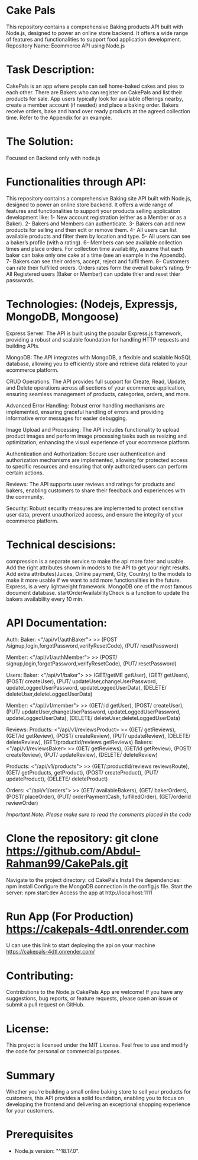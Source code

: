 # Cake Pals

This repository contains a comprehensive Baking products API built with Node.js, designed to power an online store backend. It offers a wide range of features and functionalities to support food application development.
Repository Name: Ecommerce API using Node.js

# Task Description:
CakePals is an app where people can sell home-baked cakes and pies to each other. There are Bakers
who can register on CakePals and list their products for sale. App users typically look for available
offerings nearby, create a member account (if needed) and place a baking order. Bakers receive orders,
bake and hand over ready products at the agreed collection time. Refer to the Appendix for an example.

# The Solution:
Focused on Backend only with node.js

# Functionalities through API:

This repository contains a comprehensive Baking site API built with Node.js, designed to power an online store backend. It offers a wide range of features and functionalities to support your products selling application development like: 
  1- New account registration (either as a Member or as a Baker).
  2- Bakers and Members can authenticate.
  3- Bakers can add new products for selling and then edit or remove them.
  4- All users can list available products and filter them by location and type.
  5- All users can see a baker’s profile (with a rating).
  6- Members can see available collection times and place orders. For collection time availability, assume that each baker can bake only one       cake at a time (see an example in the Appendix).
  7- Bakers can see their orders, accept, reject and fulfil them.
  8- Customers can rate their fulfilled orders. Orders rates form the overall baker’s rating.
  9- All Registered users (Baker or Member) can update thier and reset thier passwords.

# Technologies: (Nodejs, Expressjs, MongoDB, Mongoose)
Express Server: The API is built using the popular Express.js framework, providing a robust and scalable foundation for handling HTTP requests and building APIs.

MongoDB: The API integrates with MongoDB, a flexible and scalable NoSQL database, allowing you to efficiently store and retrieve data related to your ecommerce platform.

CRUD Operations: The API provides full support for Create, Read, Update, and Delete operations across all sections of your ecommerce application, ensuring seamless management of products, categories, orders, and more.

Advanced Error Handling: Robust error handling mechanisms are implemented, ensuring graceful handling of errors and providing informative error messages for easier debugging.

Image Upload and Processing: The API includes functionality to upload product images and perform image processing tasks such as resizing and optimization, enhancing the visual experience of your ecommerce platform.

Authentication and Authorization: Secure user authentication and authorization mechanisms are implemented, allowing for protected access to specific resources and ensuring that only authorized users can perform certain actions.

Reviews: The API supports user reviews and ratings for products and bakers, enabling customers to share their feedback and experiences with the community.

Security: Robust security measures are implemented to protect sensitive user data, prevent unauthorized access, and ensure the integrity of your ecommerce platform.

# Technical descisions:

compression is a separate service to make the api more fater and usable.
Add the right attributes shown in models to the API to get your right results.
Add extra attributes(Juices, Online payment, City, Country) to the models to make it more usable if we want to add more functionalities in the future.
Express, is a very lightweight framework.
MongoDB one of the most famous document database.
startOrderAvailabilityCheck is a function to update the bakers availability every 10 min.

# API Documentation:
Auth:
Baker: <"/api/v1/authBaker"> >> (POST /signup,login,forgotPassword,verifyResetCode), (PUT/ resetPassword)

Member: <"/api/v1/authMember"> >> (POST/ signup,login,forgotPassword,verifyResetCode), (PUT/ resetPassword)

Users:
Baker: <"/api/v1/baker"> >> (GET/getME getUser), (GET/ getUsers), (POST/ createUser), (PUT/ updateUser,changeUserPassword, updateLoggedUserPassword, updateLoggedUserData), (DELETE/ deleteUser,deleteLoggedUserData)

Member: <"/api/v1/member"> >> (GET/:id getUser), (POST/ createUser), (PUT/ updateUser,changeUserPassword, updateLoggedUserPassword, updateLoggedUserData), (DELETE/ deleteUser,deleteLoggedUserData)

Reviews:
Products: <"/api/v1/reviewsProduct> >> (GET/ getReviews), (GET/id getReview), (POST/ createReview), (PUT/ updateReview), (DELETE/ deleteReview), (GET/productId/reviews getReviews)
Bakers: <"/api/v1/reviewsBaker> >> (GET/ getReviews), (GET/id getReview), (POST/ createReview), (PUT/ updateReview), (DELETE/ deleteReview)

Products: <"/api/v1/products"> >> (GET/:productId/reviews reviewsRoute), (GET/ getProducts, getProduct), (POST/ createProduct), (PUT/ updateProduct), (DELETE/ deleteProduct)

Orders: <"/api/v1/orders"> >> (GET/ availableBakers), (GET/ bakerOrders), (POST/ placeOrder), (PUT/ orderPaymentCash, fulfilledOrder), (GET/orderId reviewOrder)

*Important Note: Please make sure to read the comments placed in the code* 


# Clone the repository: git clone https://github.com/Abdul-Rahman99/CakePals.git

Navigate to the project directory: cd CakePals
Install the dependencies: npm install 
Configure the MongoDB connection in the config.js file. 
Start the server: npm start:dev
Access the app at http://localhost:1111

# Run App (For Production) https://cakepals-4dtl.onrender.com

U can use this link to start deploying the api on your machine 
https://cakepals-4dtl.onrender.com/

# Contributing:

Contributions to the Node.js CakePals App are welcome! If you have any suggestions, bug reports, or feature requests, please open an issue or submit a pull request on GitHub.

# License:
This project is licensed under the MIT License. Feel free to use and modify the code for personal or commercial purposes.

# Summary
Whether you're building a small online baking store to sell your products for customers, this API provides a solid foundation, enabling you to focus on developing the frontend and delivering an exceptional shopping experience for your customers.

# Prerequisites

- Node.js version: "^18.17.0".

